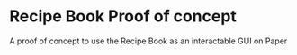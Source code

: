 # Recipe Book Proof of concept
A proof of concept to use the Recipe Book as an interactable GUI on Paper
